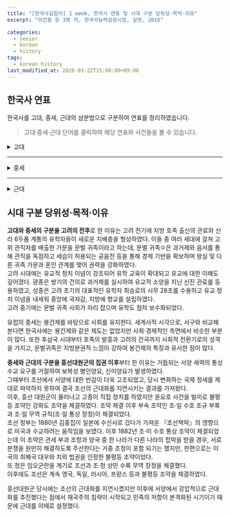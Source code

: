 ```yaml
---
title: "[한국사길잡이] 1 week, 한국사 연표 및 시대 구분 당위성·목적·이유"
excerpt: "이건홍 등 3명 저, 한국사능력검정시험, 길벗, 2016"

categories:
  - senior
  - korean
  - history
tags:
  - korean history
last_modified_at: 2020-03-22T15:00:00+09:00
---  
```


## 한국사 연표  

한국사를 고대, 중세, 근대의 삼분법으로 구분하여 연표를 정리하였습니다.  


> 고대·중세·근대 단어를 클릭하여 해당 연표와 사건들을 볼 수 있습니다.  

<details>
<summary>고대</summary>
<div markdown="1">
고대는 선사시대부터 고조선의 건국 그리고 고려가 건국되기 이전의 남북국 시대까지로 분류하였습니다.
<details>
<summary>구석기·신석기 시대의 모습</summary>
<div markdown="1">

|시기|사건|
|---------|-------------------|
|약 70만 년 전|구석기 시대 시작|
|기원전 8000년경|신석기 시대 시작|

</div>
</details>  

<details>
<summary>청동기·철기 시대의 모습</summary>
<div markdown="1">

|시기|사건|
|---------|-------------------|
|기원전 2233년|고조선 건국(청동기 기반)|
|기원전 2000년 경 ~ 기원전 1500년 경|한반도에 청동기 시대 시작|
|기원전 5세기 경|철기 보급|
|기원전 194년|위만 조선 성립|
|기원전 108년|고조선(위만 조선) 멸망|
|기원전 2세기경|철기의 본격 수용|

</div>
</details>  

<details>
<summary>고조선의 성립과 발전</summary>
<div markdown="1">

|시기|사건|
|---------|-------------------|
|기원전 2333년|고조선 건국|
|기원전 5세기경|철기의 보급|
|기원전 194년|위만 조선 성립|
|기원전 2세기경|철기의 본격 수용|
|기원전 108년|고조선(위만 조선) 멸망|

</div>
</details>

<details>
<summary>여러 나라의 성장</summary>
<div markdown="1">

|시기|사건|
|---------|-------------------|
|기원전 5세기경|한반도에 철기 보급|
|기원전 2세기경|철기의 본격 수용|
|기원전 108년|고조선(위만 조선) 멸망|
|기원전 37년|고구려 건국|

</div>
</details>

<details>
<summary>삼국 및 가야의 성립과 체제 정비</summary>
<div markdown="1">

|시기|사건|
|---------|-------------------|
|기원전 57년|박혁거세, 신라 건국|
|기원전 37년|주몽, 고구려 건국|
|기원전 18년|온조, 백제 건국|
|42년|김수로, 금관가야 건국|
|260년|백제 고이왕, 16관등과 공복 제정|

</div>
</details>

<details>
<summary>삼국 및 가야의 발전과 항쟁</summary>
<div markdown="1">

|시기|사건|
|---------|-------------------|
|313년|고구려 미천왕, 낙랑군 축출|
|371년|백체 근초고왕, 평양성 공격|
|372년|고구려, 불교 수용, 태학 설치|
|384년|백제, 불교 수용|
|400년|고구려, 신라에 침입한 왜구 격퇴|
|427년|고구려, 평양 천도|
|494년|고구려, 부여 멸망시킴|
|512년|신라 이사부, 우산국 정복|
|532년|신라, 금관가야 병합|
|538년|백제, 사비 천도|
|554년|백제 성왕, 관산성 전투에서 전사|
|562년|신라, 대가야 정복|

</div>
</details>

<details>
<summary>고구려의 대외 항쟁과 신라의 삼국 통일</summary>
<div markdown="1">

|시기|사건|
|---------|-------------------|
|612년|고구려, 살수 대첩|
|645년|고구려, 안시성 싸움 승리|
|660년|백제 멸망|
|668년|고구려 멸망|
|675년|매소성 전투|
|676년|신라, 삼국 통일|
|698년|발해 건국|

</div>
</details>

<details>
<summary>삼국의 경제와 사회</summary>
<div markdown="1">

|시기|사건|
|---------|-------------------|
|194년|고구려, 진대법 실시|
|260년|백제, 16관등과 공복 제정|
|502년|신라, 우경 실시|

</div>
</details>

<details>
<summary>삼국의 문화</summary>
<div markdown="1">

|시기|사건|
|---------|-------------------|
|372년|고구려, 불교 수용|
|384년|백제, 불교 수용|
|527년|신라, 불교 공인|
|545년|신라, 『국사』 편찬|
|552년|백제, 일본에 불교 전파|
|647년|신라, 첨성대 건립|

</div>
</details>

<details>
<summary>남북국의 성립과 발전</summary>
<div markdown="1">

|시기|사건|
|---------|-------------------|
|654년|신라, 무영왕 즉위|
|685년|신문왕, 9주 5소경 설치|
|687년|신문왕, 관료전 지급|
|689년|신문왕, 녹읍 폐지|
|698년|대조영, 발해 건국|
|732년|발해 장문휴, 당의 산둥 지방 공격|
|757년|경덕왕, 녹읍 부활|
|828년|장보고, 청해진 설치|

</div>
</details>

<details>
<summary>남북국의 사회, 경제, 문화</summary>
<div markdown="1">

|시기|사건|
|---------|-------------------|
|682년|신라, 국학 설치|
|687년|신문왕, 관료전 지급|
|722년|신라, 정전 지급|
|727년|혜초, 『왕오천축국전』집필|
|751년|신라, 불국사와 석굴암 중창|
|771년|신라, 성덕 대왕 신종 주조|
|788년|신라, 독서삼품과 설치|
|828년|장보고, 청해진 설치|

</div>
</details>

<details>
<summary>신라 말의 동요와 후삼국의 성립</summary>
<div markdown="1">

|시기|사건|
|---------|-------------------|
|780년|혜공왕 피살|
|788년|원성왕, 독서삼품과 설치|
|822년|김헌창의 난|
|828년|장보고, 청해진 설치|
|846년|장보고의 난|
|889년|원종·애노의 난|
|900년|견훤, 후백제 건국|
|901년|궁예, 후고구려 건국|
|918년|왕건, 고려 건국|

</div>
</details>


</div>
</details>  

- - -

<details>
<summary>중세</summary>
<div markdown="1">  
중세는 고려를 전후로 하는 시기로 분류하였습니다.  
또한 근세를 중세에 포함시켰습니다.

<details>
<summary>고려의 건국과 귀족 사회의 발전</summary>
<div markdown="1">

|시기|사건|
|---------|-------------------|
|918년|왕권, 고려 건국|
|926년|발해 멸망|
|936년|고려, 후삼국 통일|
|943년|태조, 훈요 10조 남김|
|956년|광종, 노비안검법 실시|
|958년|광종, 과거제 실시|
|983년|성종, 12목 설치|

</div>
</details>

<details>
<summary>문벌 귀족 사회와 무신 정권</summary>
<div markdown="1">

|시기|사건|
|---------|-------------------|
|1126년|이자겸의 난|
|1135년|묘청의 서경 천도 운동|
|1170년|무신 정변|
|1174년|서경 유수 조위총의 난|
|1176년|망이·망소이의 난|
|1193년|김사미·효심의 난|
|1196년|최충헌 집권|
|1198년|만적의 난|

</div>
</details>

<details>
<summary>고려의 대외 관계와 고려 후기의 정치 변화</summary>
<div markdown="1">

|시기|사건|
|---------|-------------------|
|993년|거란의 1차 침입|
|1019년|귀주 대첩|
|1033년|천리 장성 축조|
|1107년|윤관, 동북 9성 축조|
|1231년|몽골의 1차 침입|
|1232년|최우, 강화 천도|
|1270년|개경 환도, 삼별초의 대응 항쟁|
|1356년|공민왕, 쌍성총관부 탈환|
|1388년|이성계, 위화도 회군|
|1389년|박위, 쓰시마 섬 정벌|
|1391년|과전법 실시|

</div>
</details>

<details>
<summary>고려의 경제와 사회</summary>
<div markdown="1">

|시기|사건|
|---------|-------------------|
|976년|전시과 시행|
|996년|견원중보 주조|
|1076년|경정 전시과 시행, 관제 개혁|
|1102년|해동통보 주조|
|1363년|문익점, 목화씨 전래|

</div>
</details>

<details>
<summary>고려의 문화</summary>
<div markdown="1">

|시기|사건|
|---------|-------------------|
|958년|과거제 시행|
|1145년|삼국사기 편찬|
|1190년|지눌, 수선사 결성|
|1234년|상정고금예문 간행|
|1251년|팔만대장경 완성|
|1377년|직지심체요절 인쇄|

</div>
</details>

<details>
<summary>조선의 건국과 통치 체제의 정비</summary>
<div markdown="1">

|시기|사건|
|---------|-------------------|
|1387년|철령위 사건|
|1388년|위화도 회군|
|1391년|과전법 실시|
|1392년|조선 건국|
|1394년|한양 천도|
|1401년|신문고 설치|
|1453년|계유정란|
|1485년|경국대전 반포|

</div>
</details>

<details>
<summary>사림의 성장과 성리학적 질서의 확산</summary>
<div markdown="1">

|시기|사건|
|---------|-------------------|
|1459년|김종직의 관직 진출|
|1498년|무오사화|
|1504년|감자사화|
|1515년|조광조의 관직 진출|
|1519년|기묘사화|
|1545년|음사사화|
|1575년|동서 분당|

</div>
</details>

<details>
<summary>조선의 경제와 사회</summary>
<div markdown="1">

|시기|사건|
|---------|-------------------|
|1391년|과전법 실시|
|1412년|시전 설치|
|1413년|호패법 실시|
|1428년|유향소 복설|
|1448년|사창제 실시|
|1466년|관수 관급제 실시|
|1485년|오가작통법 시행|
|1517년|조광조, 여씨향약 시행|
|1559년|임꺽정의 난|

</div>
</details>

<details>
<summary>조선 전기의 문화</summary>
<div markdown="1">

|시기|사건|
|---------|-------------------|
|1395년|천상열차분야지도 제작|
|1402년|혼일강리역대국도지도 제작|
|1432년|삼강행실도 간행|
|1434년|앙부일구 제작|
|1441년|측우기 제작|
|1444년|칠정산 편찬|
|1446년|훈민정음 반포|
|1447년|몽유도원도 제작|
|1481년|동국여지승람 편찬|
|1485년|경국대전 간행|
|1493년|악학궤범 편찬|

</div>
</details>

<details>
<summary>임진왜란의 발발과 전쟁 피해 복구</summary>
<div markdown="1">

|시기|사건|
|---------|-------------------|
|1419년|쓰시마 섬 정벌|
|1443년|4군 개척|
|1449년|6진 개척|
|1510년|3포 왜란|
|1555년|을묘왜변|
|1592년 4월|임진왜란 발발|
|1592년 5월|옥포 해전|
|1593년|평양성 탈환|
|1593년|훈련도감 설치|
|1594년|속오법 시행|
|1597년 1월|정유재란|
|1597년 10월|명량 대첩|
|1604년|사명 대사 유정, 탐적사로 일본 파견|
|1609년|기유약조(일본과 재수교)|
|1616년|후금 건국|

</div>
</details>

<details>
<summary>광해군의 중립 외교와 병자호란</summary>
<div markdown="1">

|시기|사건|
|---------|-------------------|
|1608년|광해군 즉위, 대동법 시행|
|1609년|기유약조 체결|
|1610년|동의보감 편찬|
|1618년|인목 대비 유폐, 강홍립 파병|
|1623년|인조반정|
|1624년|이괄의 난|
|1627년|정묘호란|
|1636년|병자호란|
|1712년|백두산 정계비 건립|

</div>
</details>

<details>
<summary>통치 체제의 변화</summary>
<div markdown="1">

|시기|사건|
|---------|-------------------|
|1589년|기축옥사(정여립 모반 사건)|
|1623년|어영청 설치|
|1624년|총융청 설치|
|1626년|수어청 설치|
|1659년|1차 예송(기해예송)|
|1674년|2차 예송(갑인예송)|
|1680년|경신환국|
|1682년|금위영 설치|
|1689년|기사환국|
|1694년|갑술환국|

</div>
</details>

<details>
<summary>붕당 정치의 변질과 탕평책, 세도 정치와 사회 혼란</summary>
<div markdown="1">

|시기|사건|
|---------|-------------------|
|1724년|영조 즉위|
|1750년|균역법 실시|
|1776년|정조 즉위, 규장각 설치|
|1791년|신해통공|
|1796년|화성 완공|
|1800년|정조 사망|

</div>
</details>

<details>
<summary>수취 체제와 농촌 경제의 변화</summary>
<div markdown="1">

|시기|사건|
|---------|-------------------|
|1608년|대동법 시행|
|1635년|영정법 시행|
|1678년|상평통보 발행|
|1750년|균역법 시행|

</div>
</details>

<details>
<summary>상품 화폐 경제의 발달</summary>
<div markdown="1">

|시기|사건|
|---------|-------------------|
|1608년|대동법 실시|
|1633년|상평통보 주조·유통 →발행 중지|
|1635년|영정법 실시|
|1678년|상평통보 재발행|
|1750년|균역법 실시|

</div>
</details>

<details>
<summary>신분제와 향촌 질서의 변화</summary>
<div markdown="1">

|시기|사건|
|---------|-------------------|
|1731년|노비종모법 시행|
|1776년|규장각 설치|
|1781년|초계문신제 시행|
|1801년|공노비 해방|

</div>
</details>

<details>
<summary>실학의 등장과 발달</summary>
<div markdown="1">

|시기|사건|
|---------|-------------------|
|1751년|택리지 편찬|
|1778년|동사강목 편찬|
|1778년|북학의 편찬|
|1784년|발해고 편찬|
|1811년|아방강역고 편찬|
|1861년|대동여지도 제작|
|1901년|열하일기 최초 간행(1780년경 저술)|

</div>
</details>

<details>
<summary>서학과 동학, 농민 의식의 성장과 농민 봉기</summary>
<div markdown="1">

|시기|사건|
|---------|-------------------|
|1783년|이승훈, 영세|
|1811년|홍경래의 난|
|1860년|최제우, 동학 창시|
|1862년|임술 농민 봉기|
|1862년|삼정 이정청 설치|

</div>
</details>

<details>
<summary>서민 의식의 성장과 서민 문화의 발달</summary>
<div markdown="1">

|시기|사건|
|---------|-------------------|
|1569~1618년|허균, 홍길동전 저술|
|1708년|대동법, 전국 실시|
|1750년|균역법 실시|
|1801년|신유박해|
|1860년|동학 창도|
|1861년|대동여지도 제작|
|1862년|임술 농민 봉기|

</div>
</details>

<details>
<summary>예술의 새로운 경향</summary>
<div markdown="1">

|시기|사건|
|---------|-------------------|
|1605년|법주사 팔상전 재건|
|1751년|정선, 인왕재색도 제작|
|1737~1805|박지원, 양반전 저술|
|1794~1796|수원 화성 건축|
|1811년|홍경래의 난|
|1844년|김정희, 세한도 제작(추정)|
|1861년|대동여지도 제작|

</div>
</details>


</div>
</details>

- - -

<details>
<summary>근대</summary>
<div markdown="1">  
근대는 흥선대원군의 집권부터 정리하였고, 근대의 연장선상에서 당대의 역사인 현대 까지도 포함하였습니다.

<details>
<summary>흥선 대원군의 통치 체제 재정비</summary>
<div markdown="1">

|시기|사건|
|---------|-------------------|
|1862년|임술 농민 봉기|
|1863년|고종 즉위, 흥성 대원군 집권|
|1865~1868년|경복궁 중건|
|1867년|사창제 전국 실시|
|1868~1871년|흥성 대원군, 서원 철폐|
|1875년|윤요호 사건|

</div>
</details>

<details>
<summary>서양 세력의 침략과 대응, 외국과의 조약 체결</summary>
<div markdown="1">

|시기|사건|
|---------|-------------------|
|1866년|제너럴셔먼호 사건, 병인양요|
|1868년|오페르트 도굴 사건|
|1871년|신미양요|
|1875년|윤요호 사건|
|1880년|조선책략 유포|
|1882년|조·미 수호 통상 조약 체결|
|1882년|조·청 상민 수륙 무역 장정 체결|

</div>
</details>

<details>
<summary>개화 정책의 추진과 반발(위정척사 운동과 임오군란)</summary>
<div markdown="1">

|시기|사건|
|---------|-------------------|
|1876년|강화도 조약 체결|
|1876년|제1차 수신사 파견|
|1880년|제2차 수신사 파견, 조선책략 유포, 통리기무아문 설치|
|1881년|조사 시찰단 파견, 영선사 파견, 별기군 설치|
|1882년|임오군란|
|1883년|보빙사 파견|

</div>
</details>

<details>
<summary>갑신정변과 한반도를 둘러싼 국제적 대립</summary>
<div markdown="1">

|시기|사건|
|---------|-------------------|
|1882년|임오군란 발생|
|1884년|갑신정변|
|1884년|부들러, 조선 중립화론 제기|
|1885년 1월|한성 조약 체결|
|1885년 3월|거문도 사건(~1887.2)|
|1885년|유길준, 중립화론 구상|
|1885년 3월|삼국 간섭|

</div>
</details>

<details>
<summary>동학 농민 운동</summary>
<div markdown="1">

|시기|사건|
|---------|-------------------|
|1860년|동학 창시|
|1892년|삼례 집회|
|1894년 1월|고부 농민 봉기|
|1894년 4월|황토헌 전투, 황룡촌 전투, 동학 농민군, 전주성 입성|
|1894년 5월|전주 화약(집강소 설치)|
|1894년 6월|일본군, 경복궁 점령, 청·일 전쟁 발발|
|1894년 10월|남접·북접 농민군 집결|
|1894년 11월|우금치 전투|
|1894년 12월|전봉준 체포|

</div>
</details>

<details>
<summary>갑오·을미개혁</summary>
<div markdown="1">

|시기|사건|
|---------|-------------------|
|1894년 3월|제1차 동학 농민 봉기|
|1894년 6월|교정청 설치, 일본군 경복궁 점령|
|1894년 7월|군국기무처 설치, 청·일 전쟁, 제1차 갑오개혁|
|1894년 9월|제2차 동학 농민 봉기|
|1894년 12월|제2차 갑오개혁|
|1895년 8월|을미사변|
|1895년 8월|제3차 갑오개혁(을미개혁)|
|1896년 2월|아관파천|

</div>
</details>

<details>
<summary>독립 협회와 대한 제국</summary>
<div markdown="1">

|시기|사건|
|---------|-------------------|
|1896년 2월|아관 파천|
|1896년 4월|독립신문 발간|
|1896년 7월|독립 협회 설립|
|1897년 2월|고종, 경운궁(덕수궁) 환궁|
|1897년 10월|대한 제국 선포|
|1898년 10월|만민 공동회, 헌의 6조 결의|
|1898년 12월|독립 협회 해산|
|1899년 8월|대한국 국제 반포|

</div>
</details>

<details>
<summary>항일 의병 운동과 의열 투쟁</summary>
<div markdown="1">

|시기|사건|
|---------|-------------------|
|1895년|을미사변, 을미의병 봉기|
|1904년|보안회 결성|
|1905년|을사늑약 체결, 을사의병 봉기|
|1906년|대한 자강회 결성|
|1907년|군대 해산, 정미의병 봉기, 신민회 결성|
|1908년|의병 연합 부대, 서울 진공 작전, 전명운, 장인환, 샌프라시스코에서 스티븐스 사살|
|1909년|안중근, 하얼빈에서 이토 히로부미 사살, 이재명, 명동 성당에서 이완용 습격|

</div>
</details>

<details>
<summary>열강의 경제적 침탈과 상권 수호 노력</summary>
<div markdown="1">

|시기|사건|
|---------|-------------------|
|1876년|조·일 수호 조규, 조·일 무역 규칙|
|1882년|조·청 상민 수륙 무역 장정|
|1883년|조·일 통상 장정|
|1889년|함경도 방곡령|
|1890년|황해도 방곡령|
|1898년|황국 중앙 총상회 상권 수호 운동|
|1899년|경인선 개통|
|1905년|화폐 정리 사업, 경부선 개통|
|1906년|경의선 개통|
|1907년|국채 보상 운동 전개|
|1908년|동양 척시 주식회사 설립|

</div>
</details>

<details>
<summary>교육·언론 기관의 설립과 민권 의식 성장</summary>
<div markdown="1">

|시기|사건|
|---------|-------------------|
|1883년|한성순보 창간|
|1883년|동문학 설립|
|1884년|우정총국 설립|
|1885년|광혜원(제중원) 설립|
|1886년|육영 공원 설립|
|1895년|교육입국조서 반포|
|1896년|독립신문 창간|
|1898년|제국신문, 황성신문 창간|
|1899년|서울 전차 운행|
|1904년|대한매일신보 창간|
|1907년|오산 학교 설립|
|1907년|신문지법 제정|
|1908년|대성 학교 설립, 원각사 설립|

</div>
</details>

<details>
<summary>일제의 국권 침탈 과정</summary>
<div markdown="1">

|시기|사건|
|---------|-------------------|
|1904년 2월|러·일 전쟁 발발|
|1904년 8월|제1차 한·일 협약|
|1905년 11월|제2차 한·일 협약(을사조약)|
|1907년 7월|한·일 신협약(정미 7조약)|
|1910년 8월|한·일 병합 조약|

</div>
</details>

<details>
<summary>1910~1920년대 일제의 식민 통치</summary>
<div markdown="1">

|시기|사건|
|---------|-------------------|
|1910년 10월|조선 총독부 설치|
|1910년 12월|회사령 실시|
|1912년 3월|조선 태형령 공포|
|1912년 8월|토지 조사령 공포|
|1920년 4월|회사령 폐지|
|1925년 4월|치안 유지법 실시|

</div>
</details>

<details>
<summary>1930~1940년대 일제의 식민 통치</summary>
<div markdown="1">

|시기|사건|
|---------|-------------------|
|1937년|중·일 전쟁 발발|
|1938년|국가 총동원법 제정|
|1939년|국민 징용령 공포|
|1943년|학도 지원병제 실시|
|1944년|징병제 실시, 여자 정신 근로령 공포|

</div>
</details>



</div>
</details>  

## 시대 구분 당위성·목적·이유  

**고대와 중세의 구분을 고려의 전후**로 한 이유는 고려 전기에 지방 호족 출신의 관료와 신라 6두품 계통의 유학자들이 새로운 지배층을 형성하였다. 이들 중 여러 세대에 걸쳐 고위 관직자를 배출한 가문을 문벌 귀족이라고 하는데, 문벌 귀족ㅇ은 과거제와 음서를 통해 관직을 독점하고 세습이 허용되는 공음전 등을 통해 경제 기반을 확보하며 왕실 및 다른 귀족 가문과 혼인 관계를 맺어 권력을 강화하였다.  
고려 시대에는 유교적 정치 이념이 강조되어 유학 교육이 확대되고 유교에 대한 이해도 깊어졌다. 광종은 쌍기의 건의로 과거제를 실시하여 유교적 소양을 지닌 신진 관료를 등용하였고, 성종은 고려 초기의 대표적인 유학자 최승로의 시무 28조를 수용하고 유교 정치 이념을 내세워 중앙에 국자감, 지방에 향교를 설립하였다.  
고려 중기에는 문벌 귀족 사회가 자리 잡으며 유학도 점차 보수화되었다.  

유럽의 중세는 봉건제를 바탕으로 사회를 유지한다. 세계사적 시각으로, 서구와 비교해본다면 한국사에는 봉건제와 같은 제도는 없었지만 사회·경제적인 측면에서 비슷한 부분이 많다. 또한 후삼국 시대부터 호족의 발흥과 고려의 건국까지 사회적 전환기로의 성격을 가지고, 문벌귀족은 지방분권적 느낌이 강하여 봉건제의 특징과 유사한 점이 많다.

**중세와 근대의 구분을 흥선대원군의 집권 이후**부터 한 이유는 거듭되는 서양 세력의 통상 수교 요구를 거절하여 보복성 병인양요, 신미양요가 발생하였다.  
그때부터 조선에서 서양에 대한 반감이 더욱 고조되었고, 당시 변화하는 국제 정세를 제대로 파악하지 못하여 결국 조선의 근대화를 지연시키는 결과를 가져왔다.  
이후, 흥선 대원군이 물러나고 고종이 직접 정치를 하였지만 윤요호 사건을 빌미로 불평등 조약인 강화도 조약을 체결하였다. 조약 체결 이후 부속 조약인 조·일 수호 조규 부록과 조·일 무역 규칙(조·일 통상 장정)이 체결되었다.  
조선 정부는 1880년 김홍집이 일본에 수신사로 갔다가 가져온 『조선책략』의 영향으로 미국과 수교하려는 움직임을 보였다. 이후 1882년 조·미 수호 통상 조약이 체결되었는데 이 조약은 관세 부과 조항과 양국 중 한 나라가 다른 나라의 핍박을 받을 경우, 서로 분쟁을 원만히 해결하도록 주선한다는 거중 조정이 포함 되기는 했지만, 한편으로는 미국의 최혜국 대우와 치외 법권을 인정한 불평등 조약이었다.  
또 청은 임오군란을 계기로 조선과 조·청 상민 수륙 무역 장정을 체결했다.  
이후에도 조선은 계속 영국, 독일, 러시아, 프랑스 등과 불평등 조약을 체결하였다.  

흥선대원군 당시에는 조선의 근대화를 지연시켰지만 이후에 서양에서 강압적으로 근대화를 추진했다는 점에서 재국주의 침략이 시작되고 민족의 저항이 본격화된 시기이기 때문에 근대를 이때로 설정했다.  
